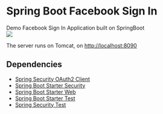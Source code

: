 # Spring Boot Facebook Sign In

Demo Facebook Sign In Application built on SpringBoot
<br>
[![](https://i.ytimg.com/vi/kW9u2jNjEDw/hqdefault.jpg?sqp=-oaymwEcCNACELwBSFXyq4qpAw4IARUAAIhCGAFwAcABBg==&rs=AOn4CLDhqTkoOnxkjXCzAz-qr-KfSZJx9A)](https://www.youtube.com/watch?v=kW9u2jNjEDw&list=PLVz2XdJiJQxxAsY2MfcY5acpNWMhgYV3_&index=2&t=658s&pp=iAQB)

The server runs on Tomcat, on <http://localhost:8090>

## Dependencies
* [Spring Security OAuth2 Client](https://mvnrepository.com/artifact/org.springframework.security/spring-security-oauth2-client)
* [Spring Boot Starter Security](https://mvnrepository.com/artifact/org.springframework.boot/spring-boot-starter-security)
* [Spring Boot Starter Web](https://mvnrepository.com/search?q=spring-boot-starter-web)
* [Spring Boot Starter Test](https://mvnrepository.com/artifact/org.springframework.boot/spring-boot-starter-test)
* [Spring Security Test](https://mvnrepository.com/artifact/org.springframework.security/spring-security-test)
